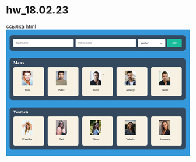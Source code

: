 # hw_18.02.23 
 ссылка html
[![ссылка html](./src/image/logo.png)](https://tati1129.github.io/hw_25.02.23/)